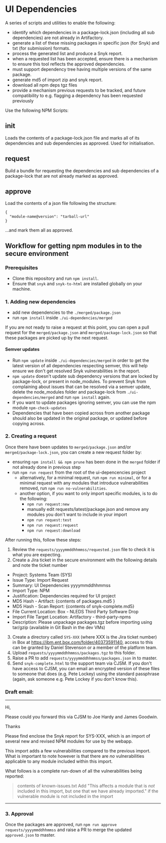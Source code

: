 # UI Dependencies

A series of scripts and utilities to enable the following:

- identify which dependencies in a package-lock.json (including all sub dependencies) are not already in Artifactory.
- generate a list of these missing packages in specific json (for Snyk) and txt (for submission) formats.
- process the generated list and produce a Snyk report.
- when a requested list has been accepted, ensure there is a mechanism to ensure this tool reflects the approved dependencies.
- must support dependency tree having multiple versions of the same package.
- generate md5 of import zip and snyk report.
- download all npm deps tgz files
- provide a mechanism previous requests to be tracked, and future compatibility to e.g. flagging a dependency has been requested previously

Use the following NPM Scripts:

## init <package-lock>

Loads the contents of a package-lock.json file and marks all of its dependencies and sub dependencies as approved. Used for initialisation.

## request <package-lock>

Build a bundle for requesting the dependencies and sub dependencies of a package-lock that are not already marked as approved.

## approve <module-list>

Load the contents of a json file following the structure:

```
{
  "module-name@version": "tarball-url"
}
```

...and mark them all as approved.

## Workflow for getting npm modules in to the secure environment

### Prerequisites 

- Clone this repository and run `npm install`.
- Ensure that `snyk` and `snyk-to-html` are installed globally on your machine.

### 1. Adding new dependencies

- add new dependencies to the `./merged/package.json`
- run `npm install` inside `./ui-dependencies/merged`

If you are not ready to raise a request at this point, you can open a pull request for the `merged/package.json` and `merged/package-lock.json` so that these packages are picked up by the next request.

#### Semver updates

- Run `npm update` inside `./ui-dependencies/merged` in order to get the latest version of all dependencies respecting semver, this will help ensure we don't get resolved Snyk vulnerabilities in the report.
- `npm update` doesn't update sub dependency versions that are locked by package-lock, or present in node_modules. To prevent Snyk from complaining about issues that can be resolved via a semver update, delete the node_modules folder and package-lock from `./ui-dependencies/merged` and run `npm install` again.
- If you want to update packages ignoring semver, you can use the npm module `npm-check-updates`
- Dependencies that have been copied across from another package should also be updated in the original package, or updated before copying across.

### 2. Creating a request

Once there have been updates to `merged/package.json` and/or `merged/package-lock.json`, you can create a new request folder by:

- ensuring `npm install && npm prune` has been done in the `merged` folder if not already done in previous step
- run `npm run request` from the root of the ui-depencencies project
  - alternatively, for a minimal request, run `npm run minimal`, or for a minimal request with any modules that introduce vulnerabilities removed, run `npm run no-vulnerabilities`.
  - another option, if you want to only import specific modules, is to do the following:
    - `npm run request:new`
    - manually edit requests/latest/package.json and remove any modules you don't want to include in your import
    - `npm run request:test`
    - `npm run request:request`
    - `npm run request:download`

After running this, follow these steps:

1. Review the `requests/yyyymmddhhmmss/requested.json` file to check it is what you are expecting.
2. Create a Jira ticket in the secure environment with the following details and note the ticket number
  - Project: Systems Team (SYS)
  - Issue Type: Import Request
  - Summary: UI Dependencies yyyymmddhhmmss
  - Import Type: NPM
  - Justification: Dependencies required for UI project
  - MD5 Hash - Artifact: {contents of packages.md5 }
  - MD5 Hash - Scan Report: {contents of snyk-complete.md5}
  - File Current Location: Box - NLEDS Third Party Software Drop
  - Import File Target Location: Artifactory - third-party-npms
  - Description: Please unpackage packages.tgz before importing using tar/gzip (available in Git Bash in the dev VMs)
3. Create a directory called `SYS-XXX` (where XXX is the Jira ticket number) in Box at https://ibm.ent.box.com/folder/40373591140, access to this can be granted by Daniel Stevenson or a member of the platform team.
4. Upload `requests/yyyymmddhhmmss/packages.tgz` to this folder.
5. Raise a PR to add `requests/yyyymmddhhmmss/packages.json` in to master.
6. Send `snyk-complete.html` to the support team via CJSM. If you don't have access to CJSM, you can email an encrypted version of these files to someone that does (e.g. Pete Lockey) using the standard passphrase (again, ask someone e.g. Pete Lockey if you don't know this).

### Draft email:

---

Hi,

Please could you forward this via CJSM to Joe Hardy and James Goodwin.

Thanks


Please find enclose the Snyk report for SYS-XXX, which is an import of several new and revised NPM modules for use by the webapp.

This import adds a few vulnerabilities compared to the previous import.  What is important to note however is that there are *no* vulnerabilities applicable to any module included within this import.

What follows is a complete run-down of all the vulnerabilities being reported:


>  contents of known-issues.txt
>  Add "This affects a module that is *not* included in this import, but one that we have already imported." if the vulnerable module is not included in the import


---



### 3. Approval

Once the packages are approved, run `npm run approve requests/yyyymmddhhmmss` and raise a PR to merge the updated `approved.json` to master.
